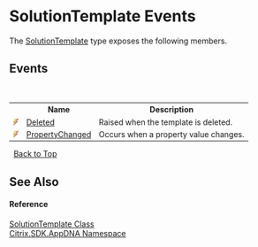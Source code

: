 # SolutionTemplate Events
 

The <a href="0e51dd67-aafb-ad8b-1c11-1ce265e7e919">SolutionTemplate</a> type exposes the following members.


## Events
&nbsp;<table><tr><th></th><th>Name</th><th>Description</th></tr><tr><td>![Public event](media/pubevent.gif "Public event")</td><td><a href="40b02edf-8a18-00da-2e16-6c81a8c31f60">Deleted</a></td><td>
Raised when the template is deleted.</td></tr><tr><td>![Public event](media/pubevent.gif "Public event")</td><td><a href="741ef89b-423d-9a1b-315e-cac7a402d679">PropertyChanged</a></td><td>
Occurs when a property value changes.</td></tr></table>&nbsp;
<a href="#solutiontemplate-events">Back to Top</a>

## See Also


#### Reference
<a href="0e51dd67-aafb-ad8b-1c11-1ce265e7e919">SolutionTemplate Class</a><br /><a href="fe2d265b-410b-8b11-1eb4-a790e0b062bf">Citrix.SDK.AppDNA Namespace</a><br />